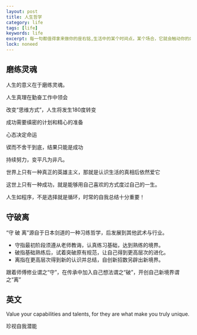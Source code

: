 ```yaml
---
layout: post
title: 人生哲学
category: life
tags: [life]
keywords: life
excerpt: 每一句都值得拿来做你的座右铭,生活中的某个时间点，某个场合，它就会触动你的内心，让你有所感悟
lock: noneed
---
```


## 磨练灵魂

人生的意义在于磨练灵魂。

人生真理在勤奋工作中领会

改变“思维方式”，人生将发生180度转变

成功需要缜密的计划和精心的准备

心态决定命运

锲而不舍干到底，结果只能是成功

持续努力，变平凡为非凡。

世界上只有一种真正的英雄主义，那就是认识生活的真相后依然爱它

这世上只有一种成功，就是能够用自己喜欢的方式度过自己的一生。

人生如程序，不是选择就是循环，时常的自我总结十分重要！

## 守破离

“守 破 离”源自于日本剑道的一种习练哲学，后发展到其他武术与行业。

- 守指最初阶段须遵从老师教诲，认真练习基础，达到熟练的境界。
- 破指基础熟练后，试着突破原有规范，让自己得到更高层次的进化。
- 离指在更高层次得到新的认识并总结，自创新招数另辟出新境界。

跟着师傅修业谓之“守”，在传承中加入自己想法谓之“破”，开创自己新境界谓之“离”

## 英文

Value your capabilities and talents, for they are what make you truly unique.

珍视自我潜能





